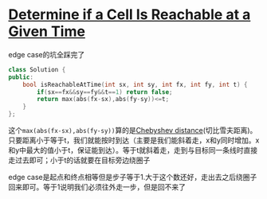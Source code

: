 # [Determine if a Cell Is Reachable at a Given Time](https://leetcode.com/problems/determine-if-a-cell-is-reachable-at-a-given-time)

edge case的坑全踩完了
```c++
class Solution {
public:
    bool isReachableAtTime(int sx, int sy, int fx, int fy, int t) {
        if(sx==fx&&sy==fy&&t==1) return false;
        return max(abs(fx-sx),abs(fy-sy))<=t;
    }
};
```
这个`max(abs(fx-sx),abs(fy-sy))`算的是[Chebyshev distance](https://en.wikipedia.org/wiki/Chebyshev_distance)(切比雪夫距离)。只要距离小于等于t，我们就能按时到达（主要是我们能斜着走，x和y同时增加。x和y中最大的值小于t，保证能到达）。等于t就斜着走，走到与目标同一条线时直接走过去即可；小于t的话就要在目标旁边绕圈子

edge case是起点和终点相等但是步子等于1.大于这个数还好，走出去之后绕圈子回来即可。等于1说明我们必须往外走一步，但是回不来了
